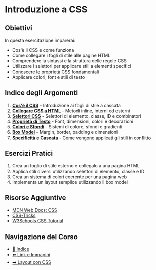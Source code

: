 # Introduzione a CSS

## Obiettivi

In questa esercitazione imparerai:

- Cos'è il CSS e come funziona
- Come collegare i fogli di stile alle pagine HTML
- Comprendere la sintassi e la struttura delle regole CSS
- Utilizzare i selettori per applicare stili a elementi specifici
- Conoscere le proprietà CSS fondamentali
- Applicare colori, font e stili di testo

## Indice degli Argomenti

1. [**Cos'è il CSS**](./01-CosèCSS.md) - Introduzione ai fogli di stile a cascata
2. [**Collegare CSS a HTML**](./02-CollegareCSS.md) - Metodi inline, interni ed esterni
3. [**Selettori CSS**](./03-SelettoriCSS.md) - Selettori di elemento, classe, ID e combinatori
4. [**Proprietà di Testo**](./04-ProprietàTesto.md) - Font, dimensioni, colori e decorazioni
5. [**Colori e Sfondi**](./05-ColoriSfondi.md) - Sistemi di colore, sfondi e gradienti
6. [**Box Model**](./06-BoxModel.md) - Margin, border, padding e dimensioni
7. [**Specificità e Cascata**](./07-SpecificitàCascata.md) - Come vengono applicati gli stili in conflitto

## Esercizi Pratici

1. Crea un foglio di stile esterno e collegalo a una pagina HTML
2. Applica stili diversi utilizzando selettori di elemento, classe e ID
3. Crea un sistema di colori coerente per una pagina web
4. Implementa un layout semplice utilizzando il box model

## Risorse Aggiuntive

- [MDN Web Docs: CSS](https://developer.mozilla.org/en-US/docs/Web/CSS)
- [CSS-Tricks](https://css-tricks.com/)
- [W3Schools CSS Tutorial](https://www.w3schools.com/css/)

## Navigazione del Corso
- [📑 Indice](../README.md)
- [⬅️ Link e Immagini](../03-LinkImmagini/README.md)
- [➡️ Layout con CSS](../05-LayoutCSS/README.md)